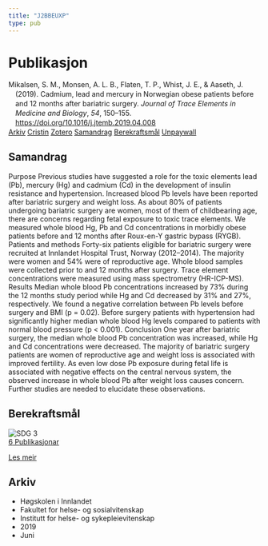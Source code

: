 ```yaml
---
title: "J2BBEUXP"
type: pub
---
```

<h1>Publikasjon</h1>
<article id="csl-bib-container-J2BBEUXP" class="csl-bib-container">
  <div class="csl-bib-body" style="line-height: 1.35; padding-left: 1em; text-indent:-1em;">
  <div class="csl-entry">Mikalsen, S. M., Monsen, A. L. B., Flaten, T. P., Whist, J. E., &amp; Aaseth, J. (2019). Cadmium, lead and mercury in Norwegian obese patients before and 12 months after bariatric surgery. <i>Journal of Trace Elements in Medicine and Biology</i>, <i>54</i>, 150&#x2013;155. <a href="https://doi.org/10.1016/j.jtemb.2019.04.008">https://doi.org/10.1016/j.jtemb.2019.04.008</a></div>
</div>
  <div class="csl-bib-buttons">
    <a href="#taxonomy-article-J2BBEUXP" class="csl-bib-button">Arkiv</a>
    <a href="https://app.cristin.no/results/show.jsf?id=1705706" alt="Cristin URL" class="csl-bib-button">Cristin</a>
    <a href="http://zotero.org/groups/5402882/items/J2BBEUXP" alt="Zotero URL" class="csl-bib-button">Zotero</a>
    <a href="#abstract-article-J2BBEUXP" class="csl-bib-button">Samandrag</a>
    <a href="#sdg-article-J2BBEUXP" class="csl-bib-button">Berekraftsmål</a>
    <a href="https://doi.org/10.1016/j.jtemb.2019.04.008" class="csl-bib-button">Unpaywall</a>
  </div>
  <div id="csl-bib-meta-container-J2BBEUXP"></div>
</article>
<div id="csl-bib-meta-J2BBEUXP" class="csl-bib-meta">
  <article id="abstract-article-J2BBEUXP" class="abstract-article">
    <h1>Samandrag</h1>
    Purpose Previous studies have suggested a role for the toxic elements lead (Pb), mercury (Hg) and cadmium (Cd) in the development of insulin resistance and hypertension. Increased blood Pb levels have been reported after bariatric surgery and weight loss. As about 80% of patients undergoing bariatric surgery are women, most of them of childbearing age, there are concerns regarding fetal exposure to toxic trace elements. We measured whole blood Hg, Pb and Cd concentrations in morbidly obese patients before and 12 months after Roux-en-Y gastric bypass (RYGB). Patients and methods Forty-six patients eligible for bariatric surgery were recruited at Innlandet Hospital Trust, Norway (2012–2014). The majority were women and 54% were of reproductive age. Whole blood samples were collected prior to and 12 months after surgery. Trace element concentrations were measured using mass spectrometry (HR-ICP-MS). Results Median whole blood Pb concentrations increased by 73% during the 12 months study period while Hg and Cd decreased by 31% and 27%, respectively. We found a negative correlation between Pb levels before surgery and BMI (p = 0.02). Before surgery patients with hypertension had significantly higher median whole blood Hg levels compared to patients with normal blood pressure (p &lt; 0.001). Conclusion One year after bariatric surgery, the median whole blood Pb concentration was increased, while Hg and Cd concentrations were decreased. The majority of bariatric surgery patients are women of reproductive age and weight loss is associated with improved fertility. As even low dose Pb exposure during fetal life is associated with negative effects on the central nervous system, the observed increase in whole blood Pb after weight loss causes concern. Further studies are needed to elucidate these observations.
  </article>
  <article id="sdg-article-J2BBEUXP" class="sdg-article">
    <h1>Berekraftsmål</h1>
    <div class="sdg-container"><div id="sdg3" class="sdg"> <img src="{{< params subfolder >}}images/sdg/sdg03_no.png" class="image" alt="SDG 3"> <div class="sdg-overlay"> <a href="{{< params subfolder >}}no/archive/?sdg=3#archive" class="sdg-publication-count"><span>6</span> Publikasjonar</a> <p><a href="NA" class="sdg-read-more">Les meir</a></p> </div> </div></div>
  </article>
  <article id="taxonomy-article-J2BBEUXP" class="taxonomy-article">
    <h1>Arkiv</h1>
    <ul>
      <li>Høgskolen i Innlandet</li>
      <li>Fakultet for helse- og sosialvitenskap</li>
      <li>Institutt for helse- og sykepleievitenskap</li>
      <li>2019</li>
      <li>Juni</li>
    </ul>
  </article>
</div>

